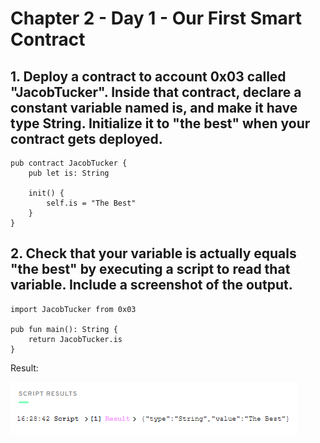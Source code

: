 # Chapter 2 - Day 1 - Our First Smart Contract

## 1. Deploy a contract to account 0x03 called "JacobTucker". Inside that contract, declare a constant variable named is, and make it have type String. Initialize it to "the best" when your contract gets deployed.

```
pub contract JacobTucker {
    pub let is: String
    
    init() {
        self.is = "The Best"
    }
}
```

## 2. Check that your variable is actually equals "the best" by executing a script to read that variable. Include a screenshot of the output.

```
import JacobTucker from 0x03

pub fun main(): String {
    return JacobTucker.is 
}
```

Result:

![Result](https://github.com/CLYEH/quest-submission/blob/main/CH2_D1_Q2.png?raw=true)
